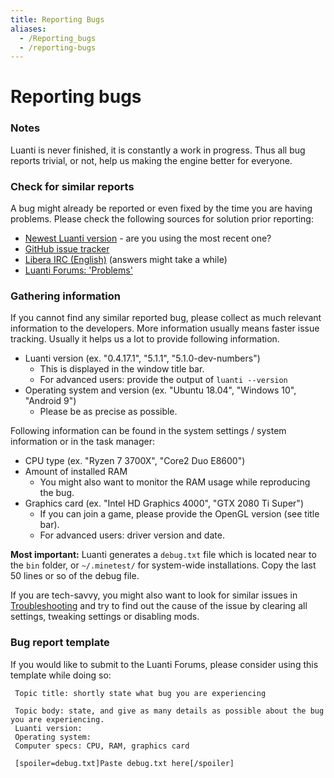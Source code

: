 ```yaml
---
title: Reporting Bugs
aliases:
  - /Reporting_bugs
  - /reporting-bugs
---
```


# Reporting bugs

### Notes

Luanti is never finished, it is constantly a work in progress. Thus all bug reports trivial, or not, help us making the engine better for everyone.

### Check for similar reports

A bug might already be reported or even fixed by the time you are having problems. Please check the following sources for solution prior reporting:

- [Newest Luanti version](https://www.luanti.org/downloads/) - are you using the most recent one?
- [GitHub issue tracker](https://github.com/luanti-org/luanti/issues?q=is%3Aissue)
- [Libera IRC (English)](https://kiwiirc.com/nextclient/irc.libera.chat:+6697/#luanti) (answers might take a while)
- [Luanti Forums: 'Problems'](https://forum.luanti.org/viewforum.php?f=6)

### Gathering information

If you cannot find any similar reported bug, please collect as much relevant information to the developers. More information usually means faster issue tracking. Usually it helps us a lot to provide following information.

- Luanti version (ex. "0.4.17.1", "5.1.1", "5.1.0-dev-numbers")
  - This is displayed in the window title bar.
  - For advanced users: provide the output of `luanti --version`
- Operating system and version (ex. "Ubuntu 18.04", "Windows 10", "Android 9")
  - Please be as precise as possible.

Following information can be found in the system settings / system information or in the task manager:

- CPU type (ex. "Ryzen 7 3700X", "Core2 Duo E8600")
- Amount of installed RAM
  - You might also want to monitor the RAM usage while reproducing the bug.
- Graphics card (ex. "Intel HD Graphics 4000", "GTX 2080 Ti Super")
  - If you can join a game, please provide the OpenGL version (see title bar).
  - For advanced users: driver version and date.

**Most important:** Luanti generates a `debug.txt` file which is located near to the `bin` folder, or `~/.minetest/` for system-wide installations. Copy the last 50 lines or so of the debug file.

If you are tech-savvy, you might also want to look for similar issues in [Troubleshooting](/for-players/troubleshooting) and try to find out the cause of the issue by clearing all settings, tweaking settings or disabling mods.

### Bug report template

If you would like to submit to the Luanti Forums, please consider using this template while doing so:

```
 Topic title: shortly state what bug you are experiencing

 Topic body: state, and give as many details as possible about the bug you are experiencing.
 Luanti version:
 Operating system:
 Computer specs: CPU, RAM, graphics card

 [spoiler=debug.txt]Paste debug.txt here[/spoiler]

```
